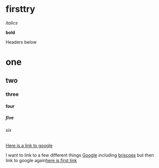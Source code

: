 # firsttry

_italics_

**bold**

Headers below

# one
## two
### three
#### four
##### five
###### six

[Here is a link to google](www.google.com)

I want to link to a few different things [Google][here is first link]
including [briscoes][here is second link]
but then link to google again[here is first link]

[here is first link]: www.google.com
[here is second link]: www.briscoes.co.nz
